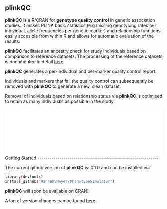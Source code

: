 
<i class="fa fa-map" aria-hidden="true"></i> plinkQC
----------------------------------------------------

**plinkQC** is a R/CRAN for **genotype quality control** in genetic association studies. It makes PLINK basic statistics (e.g.missing genotyping rates per individual, allele frequencies per genetic marker) and relationship functions easily accesible from within R and allows for automatic evaluation of the results.

**plinkQC** facilitates an ancestry check for study individuals based on comparison to reference datasets. The processing of the reference datasets is documented in detail [here](articles/AncestryCheck.html)

**plinkQC** generates a per-individual and per-marker quality control report.

Individuals and markers that fail the quality control can subsequently be removed with **plinkQC** to generate a new, clean dataset.

Removal of individuals based on relationship status via **plinkQC** is optimised to retain as many individuals as possible in the study.

<embed src="docs/qc.pdf" width="100%" type="application/pdf" />
<i class="fa fa-cog" aria-hidden="true"></i> Getting Started
------------------------------------------------------------

The current github version of **plinkQC** is: 0.1.0 and can be installed via

``` bash
library(devtools)
install_github("HannahVMeyer/PhenotypeSimulator")
```

**plinkQC** will soon be available on CRAN!

A log of version changes can be found [here](https://github.com/HannahVMeyer/plinkQC/blob/master/NEWS.md).
